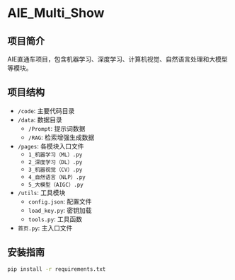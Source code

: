 # AIE_Multi_Show

## 项目简介
AIE直通车项目，包含机器学习、深度学习、计算机视觉、自然语言处理和大模型等模块。

## 项目结构
- `/code`: 主要代码目录
- `/data`: 数据目录
  - `/Prompt`: 提示词数据
  - `/RAG`: 检索增强生成数据
- `/pages`: 各模块入口文件
  - `1_机器学习（ML）.py`
  - `2_深度学习（DL）.py`
  - `3_机器视觉（CV）.py`
  - `4_自然语言（NLP）.py`
  - `5_大模型（AIGC）.py`
- `/utils`: 工具模块
  - `config.json`: 配置文件
  - `load_key.py`: 密钥加载
  - `tools.py`: 工具函数
- `首页.py`: 主入口文件

## 安装指南
```bash
pip install -r requirements.txt
